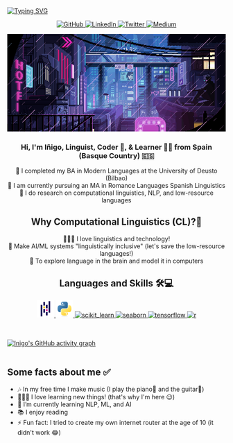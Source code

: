 <a href="https://git.io/typing-svg">
<img src="https://readme-typing-svg.demolab.com?font=Fira+Code&size=50&pause=1000&color=00F7E8&center=true&vCenter=true&random=false&width=1000&height=100&lines=Hi+there!;My+name+is+I%C3%B1igo.;Welcome+to+my+GitHub+page+%3A)" alt="Typing SVG"/>
</a>


<p align="center">
  <a href="https://github.com/IParraMartin">
    <img src="https://img.shields.io/badge/GitHub-100000?style=for-the-badge&logo=github&logoColor=white" alt="GitHub">
  </a>
  <a href="https://www.linkedin.com/in/i%C3%B1igo-parra-0aa741221/">
    <img src="https://img.shields.io/badge/LinkedIn-0077B5?style=for-the-badge&logo=linkedin&logoColor=white" alt="LinkedIn">
  </a>
  <a href="https://twitter.com/IParraMartin">
    <img src="https://img.shields.io/badge/Twitter-1DA1F2?style=for-the-badge&logo=twitter&logoColor=white" alt="Twitter">
  </a>
  <a href="https://medium.com/@IParra">
    <img src="https://img.shields.io/badge/Medium-12100E?style=for-the-badge&logo=medium&logoColor=white" alt="Medium">
  </a>
</p>


<p align="center">
  <img src="https://raw.githubusercontent.com/IParraMartin/IParraMartin/main/xK.gif" width="900"/>
</p>


<h3 align="center"> Hi, I'm Iñigo, Linguist, Coder 🥷, & Learner 👨‍💻 from Spain (Basque Country) 🇪🇸</h3>

<p align="center"> 
  📘 I completed my BA in Modern Languages at the University of Deusto (Bilbao)
  <br> 📕 I am currently pursuing an MA in Romance Languages Spanish Linguistics
  <br> 🤖 I do research on computational linguistics, NLP, and low-resource languages
</p>



<h2 align="center"> Why Computational Linguistics (CL)?🤔</h2>
<p align="center">
  👨🏽‍💻 I love linguistics and technology!
  <br>🤖 Make AI/ML systems "linguistically inclusive" (let's save the low-resource languages!)
  <br>🧠 To explore language in the brain and model it in computers
</p>



<h2 align="center"> Languages and Skills 🛠️💻</h2>
<p align="center"> 
  <a href="https://pandas.pydata.org/" target="_blank" rel="noreferrer"> 
    <img src="https://raw.githubusercontent.com/devicons/devicon/2ae2a900d2f041da66e950e4d48052658d850630/icons/pandas/pandas-original.svg" alt="pandas" width="40" height="40"/>
  <a/>
  <a href="https://www.python.org" target="_blank" rel="noreferrer"> 
    <img src="https://raw.githubusercontent.com/devicons/devicon/master/icons/python/python-original.svg" alt="python" width="40" height="40"/>
  <a/>
  <a href="https://scikit-learn.org/" target="_blank" rel="noreferrer"> 
    <img src="https://upload.wikimedia.org/wikipedia/commons/0/05/Scikit_learn_logo_small.svg" alt="scikit_learn" width="40" height="40"/>
  <a/>
  <a href="https://seaborn.pydata.org/" target="_blank" rel="noreferrer"> 
    <img src="https://seaborn.pydata.org/_images/logo-mark-lightbg.svg" alt="seaborn" width="40" height="40"/>
  <a/>
  <a href="https://www.tensorflow.org" target="_blank" rel="noreferrer"> 
    <img src="https://www.vectorlogo.zone/logos/tensorflow/tensorflow-icon.svg" alt="tensorflow" width="40" height="40"/>
  <a/>
  <a href="https://www.r-project.org/" target="_blank" rel="noreferrer"> 
    <img src="https://www.r-project.org/logo/Rlogo.svg" alt="r" width="40" height="40"/>
  <a/>
</p>


<br></br>
[![Inigo's GitHub activity graph](https://github-readme-activity-graph.vercel.app/graph?username=IParraMartin&theme=rogue)](https://github.com/IParraMartin/github-readme-activity-graph)
<br></br>


## Some facts about me ✅
- 🎶 In my free time I make music (I play the piano🎹 and the guitar🎸)
- 👨🏽‍💻 I love learning new things! (that's why I'm here 😉)
- 🌱 I’m currently learning NLP, ML, and AI
- 📚 I enjoy reading
- ⚡ Fun fact: I tried to create my own internet router at the age of 10 (it didn't work 😂)
